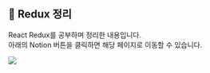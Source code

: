 ## 📝 Redux 정리
<p>React Redux를 공부하며 정리한 내용입니다.</br>
아래의 Notion 버튼을 클릭하면 해당 페이지로 이동할 수 있습니다.</p>
<a href="https://spiritual-stool-177.notion.site/Redux-57c85b44945b4d15bc7902d52fe02d70"><img src="https://img.shields.io/badge/Redux_Page-000000?style=flat-square&logo=Notion&logoColor=white"/></a>

